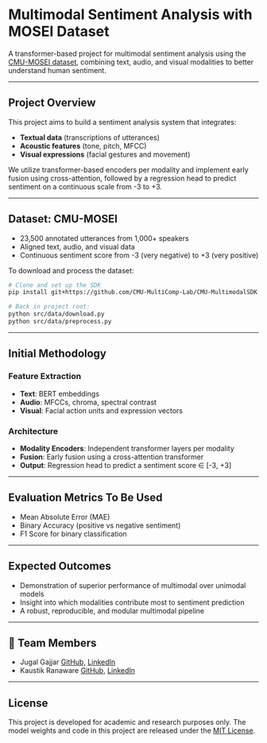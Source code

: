 # Multimodal Sentiment Analysis with MOSEI Dataset

A transformer-based project for multimodal sentiment analysis using the [CMU-MOSEI dataset](http://multicomp.cs.cmu.edu/resources/cmu-mosei-dataset/), combining text, audio, and visual modalities to better understand human sentiment.

---

## Project Overview

This project aims to build a sentiment analysis system that integrates:
- **Textual data** (transcriptions of utterances)
- **Acoustic features** (tone, pitch, MFCC)
- **Visual expressions** (facial gestures and movement)

We utilize transformer-based encoders per modality and implement early fusion using cross-attention, followed by a regression head to predict sentiment on a continuous scale from -3 to +3.

---

## Dataset: CMU-MOSEI

- 23,500 annotated utterances from 1,000+ speakers
- Aligned text, audio, and visual data
- Continuous sentiment score from -3 (very negative) to +3 (very positive)

To download and process the dataset:

```bash
# Clone and set up the SDK
pip install git+https://github.com/CMU-MultiComp-Lab/CMU-MultimodalSDK.git

# Back in project root:
python src/data/download.py
python src/data/preprocess.py
```

---

## Initial Methodology

### Feature Extraction
- **Text**: BERT embeddings
- **Audio**: MFCCs, chroma, spectral contrast
- **Visual**: Facial action units and expression vectors

### Architecture
- **Modality Encoders**: Independent transformer layers per modality
- **Fusion**: Early fusion using a cross-attention transformer
- **Output**: Regression head to predict a sentiment score ∈ [-3, +3]

---

## Evaluation Metrics To Be Used

- Mean Absolute Error (MAE)
- Binary Accuracy (positive vs negative sentiment)
- F1 Score for binary classification

---

## Expected Outcomes

- Demonstration of superior performance of multimodal over unimodal models
- Insight into which modalities contribute most to sentiment prediction
- A robust, reproducible, and modular multimodal pipeline

---

## 👥 Team Members

- Jugal Gajjar [GitHub](https://github.com/JugalGajjar), [LinkedIn](https://www.linkedin.com/in/jugal-gajjar/)
- Kaustik Ranaware [GitHub](https://github.com/KAUSTIKR), [LinkedIn](https://www.linkedin.com/in/kaustik/)

---

## License

This project is developed for academic and research purposes only. The model weights and code in this project are released under the [MIT License](https://opensource.org/licenses/MIT).
